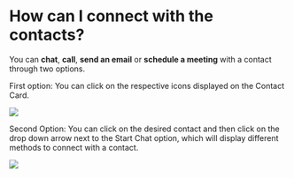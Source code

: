 # How can I connect with the contacts?

<p class="no-margin">You can <b>chat</b>, <b>call</b>, <b>send an email</b> or <b>schedule a meeting</b> with a contact through two options.</p>
<p class="no-margin"></p>
<p class="no-margin">First option: You can click on the respective icons displayed on the Contact Card.</p>
<p class="no-margin"></p>
<div class="intercom-container"><img src="/assets/img/teams-pro/image_84.png"></div><p class="no-margin">Second Option: You can click on the desired contact and then click on the drop down arrow next to the Start Chat option, which will display different methods to connect with a contact.</p>
<p class="no-margin"></p>
<div class="intercom-container"><img src="/assets/img/teams-pro/image_85.png"></div>



